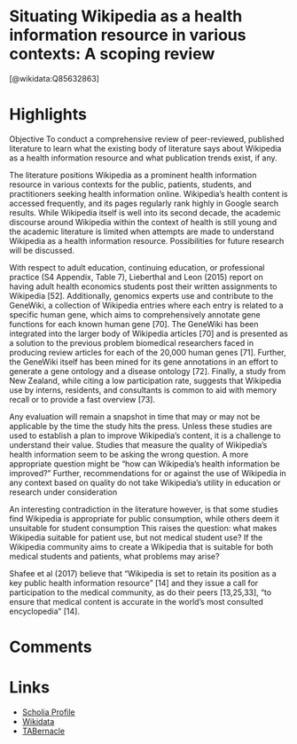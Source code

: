 
Situating Wikipedia as a health information resource in various contexts: A scoping review
==========================================================================================
  
  [@wikidata:Q85632863]  

# Highlights
Objective
To conduct a comprehensive review of peer-reviewed, published literature to learn what the existing body of literature says about Wikipedia as a health information resource and what publication trends exist, if any.

The literature positions Wikipedia as a prominent health information resource in various contexts for the public, patients, students, and practitioners seeking health information online. Wikipedia’s health content is accessed frequently, and its pages regularly rank highly in Google search results. While Wikipedia itself is well into its second decade, the academic discourse around Wikipedia within the context of health is still young and the academic literature is limited when attempts are made to understand Wikipedia as a health information resource. Possibilities for future research will be discussed.

With respect to adult education, continuing education, or professional practice (S4 Appendix, Table 7), Lieberthal and Leon (2015) report on having adult health economics students post their written assignments to Wikipedia [52]. Additionally, genomics experts use and contribute to the GeneWiki, a collection of Wikipedia entries where each entry is related to a specific human gene, which aims to comprehensively annotate gene functions for each known human gene [70]. The GeneWiki has been integrated into the larger body of Wikipedia articles [70] and is presented as a solution to the previous problem biomedical researchers faced in producing review articles for each of the 20,000 human genes [71]. Further, the GeneWiki itself has been mined for its gene annotations in an effort to generate a gene ontology and a disease ontology [72]. Finally, a study from New Zealand, while citing a low participation rate, suggests that Wikipedia use by interns, residents, and consultants is common to aid with memory recall or to provide a fast overview [73].


Any evaluation will remain a snapshot in time that may or may not be applicable by the time the study hits the press. Unless these studies are used to establish a plan to improve Wikipedia’s content, it is a challenge to understand their value. Studies that measure the quality of Wikipedia’s health information seem to be asking the wrong question. A more appropriate question might be “how can Wikipedia’s health information be improved?” Further, recommendations for or against the use of Wikipedia in any context based on quality do not take Wikipedia’s utility in education or research under consideration


An interesting contradiction in the literature however, is that some studies find Wikipedia is appropriate for public consumption, while others deem it unsuitable for student consumption This raises the question: what makes Wikipedia suitable for patient use, but not medical student use? If the Wikipedia community aims to create a Wikipedia that is suitable for both medical students and patients, what problems may arise?

Shafee et al (2017) believe that “Wikipedia is set to retain its position as a key public health information resource” [14] and they issue a call for participation to the medical community, as do their peers [13,25,33], “to ensure that medical content is accurate in the world’s most consulted encyclopedia” [14].


# Comments

# Links
  
 * [Scholia Profile](https://scholia.toolforge.org/work/Q85632863)  
 * [Wikidata](https://www.wikidata.org/wiki/Q85632863)  
 * [TABernacle](https://tabernacle.toolforge.org/?#/tab/manual/Q85632863/P921%3BP4510)  
